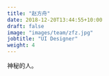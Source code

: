 ```yaml
---
title: "赵方舟"
date: 2018-12-20T13:44:55+10:00
draft: false
image: "images/team/zfz.jpg"
jobtitle: "UI Designer"
weight: 4
---
```


神秘的人。
